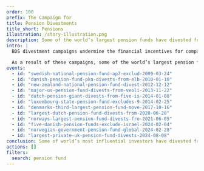 ```yaml
---
order: 100
prefix: The Campaign for
title: Pension Divestments
title_short: Pensions
illustration: /story-illustration.png
description: Some of the world’s largest pension funds have divested from corporations based on their role in violations of international law and Palestinian human rights.
intro: |
  BDS divestment campaigns undermine the financial incentives for companies that provide equipment, services, and infrastructure to Israel’s regime of apartheid and settler colonialism.

  As a result of these campaigns, some of the world’s largest pension funds have divested from corporations based on their role in violations of international law and Palestinian human rights.
events:
  - id: "swedish-national-pension-fund-ap7-exclud-2009-03-24"
  - id: "danish-pension-fund-pka-divests-from-elb-2010-01-10"
  - id: "new-zealand-national-pension-fund-divest-2012-12-12"
  - id: "major-us-pension-fund-divests-from-veoli-2013-11-22"
  - id: "dutch-pension-giant-divests-from-five-is-2014-01-08"
  - id: "luxembourg-state-pension-fund-excludes-9-2014-02-25"
  - id: "denmarks-third-largest-pension-fund-move-2017-10-16"
  - id: "largest-dutch-pension-fund-divests-from-2020-06-20"
  - id: "norways-largest-pension-fund-divests-fro-2021-06-05"
  - id: "five-danish-pension-funds-exclude-israel-2024-02-04"
  - id: "norwegian-government-pension-fund-global-2024-02-28"
  - id: "largest-private-uk-pension-fund-divests-2024-08-08"
conclusion: Some of world’s most influential investors have divested from companies targeted by the BDS movement, signaling that they recognize the legal, ethical, financial, and reputational risks of maintaining a financial stake in Israeli apartheid.
actions: []
filters:
  search: pension fund
---
```



